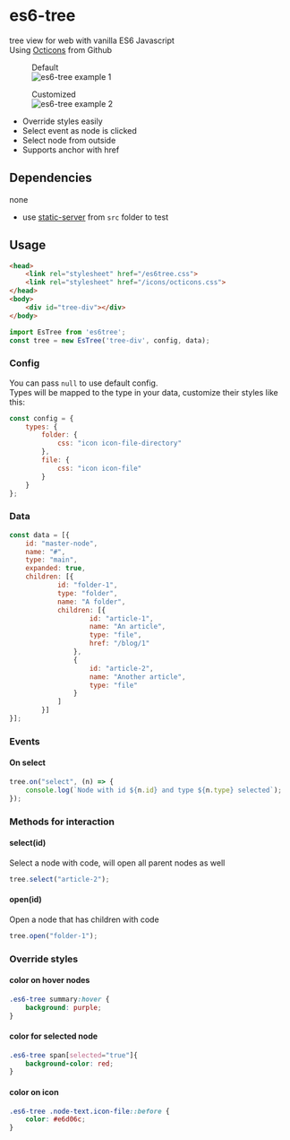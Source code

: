 # es6-tree
tree view for web with vanilla ES6 Javascript  
Using [Octicons](https://octicons.github.com/) from Github

<p>
<figure>
    <figcaption>Default</figcaption>
    <img alt="es6-tree example 1" src="https://storage.googleapis.com/atle-static/pics/es6-tree-example.jpg">
</figure>
<figure>
    <figcaption>Customized</figcaption>
    <img alt="es6-tree example 2" src="https://storage.googleapis.com/atle-static/pics/es6-tree-cus1.jpg">
</figure>
</p>

- Override styles easily
- Select event as node is clicked
- Select node from outside
- Supports anchor with href

## Dependencies
none
- use [static-server](https://www.npmjs.com/package/static-server) from `src` folder to test

## Usage
```html
<head>
    <link rel="stylesheet" href="/es6tree.css">
    <link rel="stylesheet" href="/icons/octicons.css">
</head>
<body>
    <div id="tree-div"></div>
</body>
```
```js
import EsTree from 'es6tree';
const tree = new EsTree('tree-div', config, data);
```

### Config
You can pass `null` to use default config.  
Types will be mapped to the type in your data, customize their styles like this:
```js
const config = {
    types: {
        folder: {
            css: "icon icon-file-directory"
        },
        file: {
            css: "icon icon-file"
        }
    }
};
```
### Data
```js
const data = [{
    id: "master-node",
    name: "#",
    type: "main",
    expanded: true,
    children: [{
            id: "folder-1",
            type: "folder",
            name: "A folder",
            children: [{
                    id: "article-1",
                    name: "An article",
                    type: "file",
                    href: "/blog/1"
                },
                {
                    id: "article-2",
                    name: "Another article",
                    type: "file"
                }
            ]
        }]
}];
```

### Events
#### On select
```js
tree.on("select", (n) => {
    console.log(`Node with id ${n.id} and type ${n.type} selected`);
});
```

### Methods for interaction
#### select(id)
Select a node with code, will open all parent nodes as well
```js
tree.select("article-2");
```

#### open(id)
Open a node that has children with code
```js
tree.open("folder-1");
```

### Override styles
#### color on hover nodes
```css
.es6-tree summary:hover {
    background: purple;
}
```

#### color for selected node
```css
.es6-tree span[selected="true"]{
    background-color: red;
}
```

#### color on icon
```css
.es6-tree .node-text.icon-file::before {
    color: #e6d06c;
}
```

